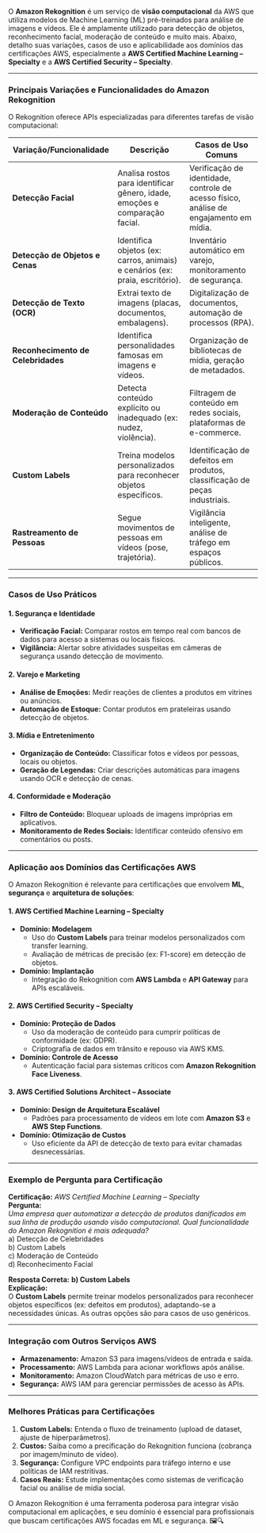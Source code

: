 O **Amazon Rekognition** é um serviço de **visão computacional** da AWS que utiliza modelos de Machine Learning (ML) pré-treinados para análise de imagens e vídeos. Ele é amplamente utilizado para detecção de objetos, reconhecimento facial, moderação de conteúdo e muito mais. Abaixo, detalho suas variações, casos de uso e aplicabilidade aos domínios das certificações AWS, especialmente a **AWS Certified Machine Learning – Specialty** e a **AWS Certified Security – Specialty**.

---

### **Principais Variações e Funcionalidades do Amazon Rekognition**
O Rekognition oferece APIs especializadas para diferentes tarefas de visão computacional:

| **Variação/Funcionalidade**       | **Descrição**                                                                 | **Casos de Uso Comuns**                                                                 |
|-----------------------------------|-------------------------------------------------------------------------------|-----------------------------------------------------------------------------------------|
| **Detecção Facial**               | Analisa rostos para identificar gênero, idade, emoções e comparação facial.   | Verificação de identidade, controle de acesso físico, análise de engajamento em mídia. |
| **Detecção de Objetos e Cenas**   | Identifica objetos (ex: carros, animais) e cenários (ex: praia, escritório).  | Inventário automático em varejo, monitoramento de segurança.                           |
| **Detecção de Texto (OCR)**       | Extrai texto de imagens (placas, documentos, embalagens).                     | Digitalização de documentos, automação de processos (RPA).                             |
| **Reconhecimento de Celebridades**| Identifica personalidades famosas em imagens e vídeos.                        | Organização de bibliotecas de mídia, geração de metadados.                             |
| **Moderação de Conteúdo**         | Detecta conteúdo explícito ou inadequado (ex: nudez, violência).              | Filtragem de conteúdo em redes sociais, plataformas de e-commerce.                     |
| **Custom Labels**                 | Treina modelos personalizados para reconhecer objetos específicos.            | Identificação de defeitos em produtos, classificação de peças industriais.             |
| **Rastreamento de Pessoas**       | Segue movimentos de pessoas em vídeos (pose, trajetória).                     | Vigilância inteligente, análise de tráfego em espaços públicos.                        |

---

### **Casos de Uso Práticos**
#### 1. **Segurança e Identidade**  
   - **Verificação Facial:** Comparar rostos em tempo real com bancos de dados para acesso a sistemas ou locais físicos.  
   - **Vigilância:** Alertar sobre atividades suspeitas em câmeras de segurança usando detecção de movimento.  

#### 2. **Varejo e Marketing**  
   - **Análise de Emoções:** Medir reações de clientes a produtos em vitrines ou anúncios.  
   - **Automação de Estoque:** Contar produtos em prateleiras usando detecção de objetos.  

#### 3. **Mídia e Entretenimento**  
   - **Organização de Conteúdo:** Classificar fotos e vídeos por pessoas, locais ou objetos.  
   - **Geração de Legendas:** Criar descrições automáticas para imagens usando OCR e detecção de cenas.  

#### 4. **Conformidade e Moderação**  
   - **Filtro de Conteúdo:** Bloquear uploads de imagens impróprias em aplicativos.  
   - **Monitoramento de Redes Sociais:** Identificar conteúdo ofensivo em comentários ou posts.  

---

### **Aplicação aos Domínios das Certificações AWS**
O Amazon Rekognition é relevante para certificações que envolvem **ML**, **segurança** e **arquitetura de soluções**:

#### 1. **AWS Certified Machine Learning – Specialty**  
   - **Domínio: Modelagem**  
     - Uso do **Custom Labels** para treinar modelos personalizados com transfer learning.  
     - Avaliação de métricas de precisão (ex: F1-score) em detecção de objetos.  
   - **Domínio: Implantação**  
     - Integração do Rekognition com **AWS Lambda** e **API Gateway** para APIs escaláveis.  

#### 2. **AWS Certified Security – Specialty**  
   - **Domínio: Proteção de Dados**  
     - Uso da moderação de conteúdo para cumprir políticas de conformidade (ex: GDPR).  
     - Criptografia de dados em trânsito e repouso via AWS KMS.  
   - **Domínio: Controle de Acesso**  
     - Autenticação facial para sistemas críticos com **Amazon Rekognition Face Liveness**.  

#### 3. **AWS Certified Solutions Architect – Associate**  
   - **Domínio: Design de Arquitetura Escalável**  
     - Padrões para processamento de vídeos em lote com **Amazon S3** e **AWS Step Functions**.  
   - **Domínio: Otimização de Custos**  
     - Uso eficiente da API de detecção de texto para evitar chamadas desnecessárias.  

---

### **Exemplo de Pergunta para Certificação**  
**Certificação:** *AWS Certified Machine Learning – Specialty*  
**Pergunta:**  
*Uma empresa quer automatizar a detecção de produtos danificados em sua linha de produção usando visão computacional. Qual funcionalidade do Amazon Rekognition é mais adequada?*  
a) Detecção de Celebridades  
b) Custom Labels  
c) Moderação de Conteúdo  
d) Reconhecimento Facial  

**Resposta Correta:** **b) Custom Labels**  
**Explicação:**  
O **Custom Labels** permite treinar modelos personalizados para reconhecer objetos específicos (ex: defeitos em produtos), adaptando-se a necessidades únicas. As outras opções são para casos de uso genéricos.

---

### **Integração com Outros Serviços AWS**  
- **Armazenamento:** Amazon S3 para imagens/vídeos de entrada e saída.  
- **Processamento:** AWS Lambda para acionar workflows após análise.  
- **Monitoramento:** Amazon CloudWatch para métricas de uso e erro.  
- **Segurança:** AWS IAM para gerenciar permissões de acesso às APIs.  

---

### **Melhores Práticas para Certificações**  
1. **Custom Labels:** Entenda o fluxo de treinamento (upload de dataset, ajuste de hiperparâmetros).  
2. **Custos:** Saiba como a precificação do Rekognition funciona (cobrança por imagem/minuto de vídeo).  
3. **Segurança:** Configure VPC endpoints para tráfego interno e use políticas de IAM restritivas.  
4. **Casos Reais:** Estude implementações como sistemas de verificação facial ou análise de mídia social.  

O Amazon Rekognition é uma ferramenta poderosa para integrar visão computacional em aplicações, e seu domínio é essencial para profissionais que buscam certificações AWS focadas em ML e segurança. 🖼️🔍